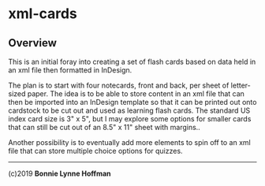# xml-cards

## Overview

This is an initial foray into creating a set of flash cards based on data held in an xml file then formatted in InDesign.

The plan is to start with four notecards, front and back, per sheet of letter-sized paper. The idea is to be able to store content in an xml file that can then be imported into an InDesign template so that it can be printed out onto cardstock to be cut out and used as learning flash cards. The standard US index card size is 3" x 5", but I may explore some options for smaller cards that can still be cut out of an 8.5" x 11" sheet with margins..

Another possibility is to eventually add more elements to spin off to an xml file that can store multiple choice options for quizzes.
- - - 

(c)2019 __Bonnie Lynne Hoffman__ 